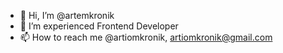 - 👋 Hi, I’m @artemkronik
- 👀 I’m experienced Frontend Developer
- 📫 How to reach me @artiomkronik, artiomkronik@gmail.com

